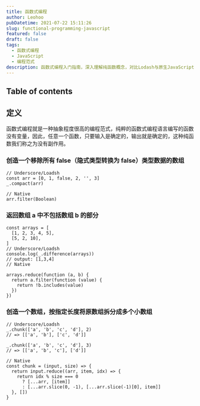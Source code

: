 ```yaml
---
title: 函数式编程
author: Leohoo
pubDatetime: 2021-07-22 15:11:26
slug: functional-programming-javascript
featured: false
draft: false
tags:
  - 函数式编程
  - JavaScript
  - 编程范式
description: 函数式编程入门指南，深入理解纯函数概念，对比Lodash与原生JavaScript实现，掌握函数式编程实用技巧。
---
```


## Table of contents

## 定义

函数式编程就是一种抽象程度很高的编程范式，纯粹的函数式编程语言编写的函数没有变量，因此，任意一个函数，只要输入是确定的，输出就是确定的，这种纯函数我们称之为没有副作用。

### 创造一个移除所有 false（隐式类型转换为 false）类型数据的数组

```
// Underscore/Loadsh
const arr = [0, 1, false, 2, '', 3]
_.compact(arr)

// Native
arr.filter(Boolean)

```

### 返回数组 a 中不包括数组 b 的部分

```
const arrays = [
  [1, 2, 3, 4, 5],
  [5, 2, 10],
]
// Underscore/Loadsh
console.log(_.difference(arrays))
// output: [1,3,4]
// Native

arrays.reduce(function (a, b) {
  return a.filter(function (value) {
    return !b.includes(value)
  })
})

```

### 创造一个数组，按指定长度将原数组拆分成多个小数组

```
// Underscore/Loadsh
_.chunk(['a', 'b', 'c', 'd'], 2)
// => [['a', 'b'], ['c', 'd']]

_.chunk(['a', 'b', 'c', 'd'], 3)
// => [['a', 'b', 'c'], ['d']]

// Native
const chunk = (input, size) => {
  return input.reduce((arr, item, idx) => {
    return idx % size === 0
      ? [...arr, [item]]
      : [...arr.slice(0, -1), [...arr.slice(-1)[0], item]]
  }, [])
}

```

